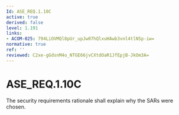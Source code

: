 ```yaml
---
Id: ASE_REQ.1.10C
active: true
derived: false
level: 1.191
links:
- ACOM-025: 794LiOVMQl8pUr_upJw07hQlxuHAwb3vnl4tlN5p-iw=
normative: true
ref: ''
reviewed: C2xe-gGdsnM4o_NTGE66jvCXtdOaR1JfEpjB-JkOm3A=
---
```


# ASE_REQ.1.10C

The security requirements rationale shall explain why the SARs were chosen.